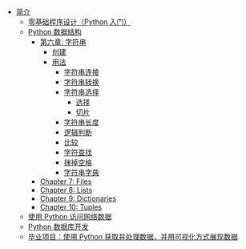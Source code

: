 * [简介](README.md)
  * [零基础程序设计（Python 入门）]()
  * [Python 数据结构](/02-Structure/README.md)
    - [第六章: 字符串](/02-Structure/Chapter-6-Strings.md#第六章-字符串)
      - [创建](/02-Structure/Chapter-6-Strings.md#创建)
      - [用法](/02-Structure/Chapter-6-Strings.md#用法)
        - [字符串连接](/02-Structure/Chapter-6-Strings.md#字符串连接)
        - [字符串转换](/02-Structure/Chapter-6-Strings.md#字符串转换)
        - [字符串选择](/02-Structure/Chapter-6-Strings.md#字符串选择)
          - [选择](/02-Structure/Chapter-6-Strings.md#选择)
          - [切片](/02-Structure/Chapter-6-Strings.md#切片)
        - [字符串长度](/02-Structure/Chapter-6-Strings.md#字符串长度)
        - [逻辑判断](/02-Structure/Chapter-6-Strings.md#逻辑判断)
        - [比较](/02-Structure/Chapter-6-Strings.md#比较)
        - [字符查找](/02-Structure/Chapter-6-Strings.md#字符查找)
        - [抹掉空格](/02-Structure/Chapter-6-Strings.md#抹掉空格)
        - [字符串字典](/02-Structure/Chapter-6-Strings.md#字符串字典)
    * [Chapter 7: Files](/02-Structure/Chapter-7-Files.md)
    * [Chapter 8: Lists](/02-Structure/Chapter-8-Lists.md)
    * [Chapter 9: Dictionaries](/02-Structure/Chapter-9-Dictionaries.md)
    * [Chapter 10: Tuples](/02-Structure/Chapter-10-Tuples.md)
  * [使用 Python 访问网络数据]()
  * [Python 数据库开发]()
  * [毕业项目：使用 Python 获取并处理数据，并用可视化方式展现数据]()
